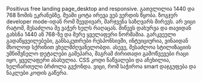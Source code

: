 Positivus free landing page_desktop and responsive.
გათვლილია 1440 და 768 ზომის ეკრანებზე. შუაში ცოტა ირევა ვებ ვერდის წყობა. ზოგჯერ developer mode-იდან რომ შევდივარ, მარჯვენა საზღვარს მირევს. არ ვიცი რატომ, შესაძლოა მე ვაჭერ ხელს რაღაცას. მიწევს დახურვა და თავიდან გახსნა 1440 ან 768-ზე და მერე ყველაფერი ნორმაშია.
გარკვეული გადაწყვეილებები, განსაკუთრები რესპონსივში, ინტუიციურია, ვინაიდან მხოლოდ სქრინით ვხელმძღვანელობდი. ასევე, შესაძლოა სტილიზაციის უმნიშვნელო დეტალები გამეპარა, მაგრამ ძირითადი გამოწვევები რაცი იყო, ყველაფერი ასახულია.
CSS კოდი ნაწვალები და აჩეხილია, ხელჩართული ბრძოლა გვქონდა. ვიცი, რომ საჭიროა smart დაჯგუფება და ნაკლები კოდის გაწერა.
